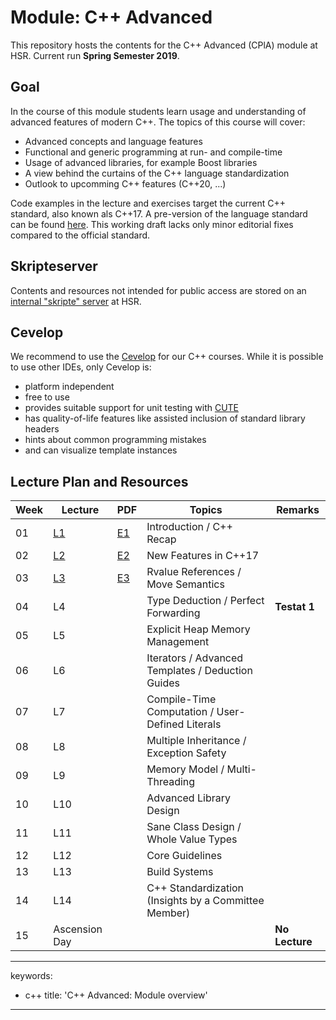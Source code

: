 # Module: C++ Advanced

This repository hosts the contents for the C++ Advanced (CPlA) module at
HSR. Current run **Spring Semester 2019**.

## Goal

In the course of this module students learn usage and understanding of
advanced features of modern C++. The topics of this course will cover:

-   Advanced concepts and language features
-   Functional and generic programming at run- and compile-time
-   Usage of advanced libraries, for example Boost libraries
-   A view behind the curtains of the C++ language standardization
-   Outlook to upcomming C++ features (C++20, ...)

Code examples in the lecture and exercises target the current C++
standard, also known als C++17. A pre-version of the language standard
can be found
[here](http://www.open-std.org/jtc1/sc22/wg21/docs/papers/2017/n4659.pdf).
This working draft lacks only minor editorial fixes compared to the
official standard.

## Skripteserver

Contents and resources not intended for public access are stored on an
[internal "skripte"
server](https://skripte.hsr.ch/Informatik/Fachbereich/C++_Advanced/CplA/)
at HSR.

## Cevelop

We recommend to use the [Cevelop](https://www.cevelop.com) for our C++
courses. While it is possible to use other IDEs, only Cevelop is:

-   platform independent
-   free to use
-   provides suitable support for unit testing with
    [CUTE](https://www.cute-test.com)
-   has quality-of-life features like assisted inclusion of standard
    library headers
-   hints about common programming mistakes
-   and can visualize template instances

## Lecture Plan and Resources

| Week | Lecture                | PDF                                                          | Topics                                               | Remarks        |
|------|------------------------|--------------------------------------------------------------|------------------------------------------------------|----------------|
| 01   | [L1](week01) | [E1](/../-/jobs/artifacts/master/file/week01.pdf?job=week01) | Introduction / C++ Recap                             |                |
| 02   | [L2](week02) | [E2](/../-/jobs/artifacts/master/file/week02.pdf?job=week02) | New Features in C++17                                |                |
| 03   | [L3](week03) | [E3](/../-/jobs/artifacts/master/file/week03.pdf?job=week03) | Rvalue References / Move Semantics                   |                |
| 04   | L4                     |                                                              | Type Deduction / Perfect Forwarding                  | **Testat 1**   |
| 05   | L5                     |                                                              | Explicit Heap Memory Management                      |                |
| 06   | L6                     |                                                              | Iterators / Advanced Templates / Deduction Guides    |                |
| 07   | L7                     |                                                              | Compile-Time Computation / User-Defined Literals     |                |
| 08   | L8                     |                                                              | Multiple Inheritance / Exception Safety              |                |
| 09   | L9                     |                                                              | Memory Model / Multi-Threading                       |                |
| 10   | L10                    |                                                              | Advanced Library Design                              |                |
| 11   | L11                    |                                                              | Sane Class Design / Whole Value Types                |                |
| 12   | L12                    |                                                              | Core Guidelines                                      |                |
| 13   | L13                    |                                                              | Build Systems                                        |                |
| 14   | L14                    |                                                              | C++ Standardization (Insights by a Committee Member) |                |
| 15   | Ascension Day          |                                                              |                                                      | **No Lecture** |

---
keywords:
- c++
title: 'C++ Advanced: Module overview'
---

